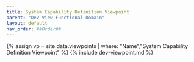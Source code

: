 ```yaml
---
title: System Capability Definition Viewpoint
parent: "Dev-View Functional Domain"
layout: default
nav_order: ##Order##
---
```

{% assign vp = site.data.viewpoints | where: "Name","System Capability Definition Viewpoint" %}
{% include dev-viewpoint.md %}